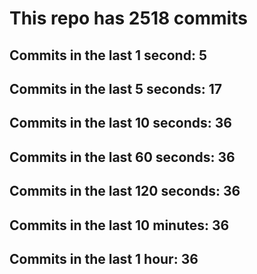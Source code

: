 # This repo has 2518 commits

## Commits in the last 1 second: 5
## Commits in the last 5 seconds: 17
## Commits in the last 10 seconds: 36
## Commits in the last 60 seconds: 36
## Commits in the last 120 seconds: 36
## Commits in the last 10 minutes: 36
## Commits in the last 1 hour: 36
